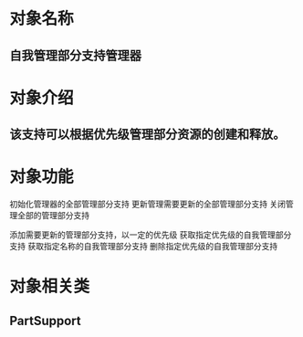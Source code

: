 # 对象名称
## 自我管理部分支持管理器

# 对象介绍
## 该支持可以根据优先级管理部分资源的创建和释放。

# 对象功能

初始化管理器的全部管理部分支持
更新管理需要更新的全部管理部分支持
关闭管理全部的管理部分支持

添加需要更新的管理部分支持，以一定的优先级
获取指定优先级的自我管理部分支持
获取指定名称的自我管理部分支持
删除指定优先级的自我管理部分支持

# 对象相关类
## PartSupport